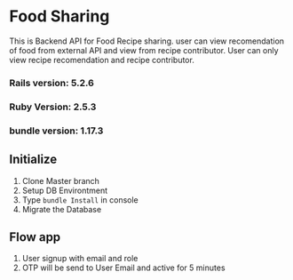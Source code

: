 # Food Sharing
This is Backend API for Food Recipe sharing. user can view recomendation of food from external API and view from recipe contributor. User can only view recipe recomendation and recipe contributor. 

### Rails version: 5.2.6 
### Ruby Version: 2.5.3
### bundle version: 1.17.3

## Initialize
1. Clone Master branch
2. Setup DB Environtment 
3. Type ```bundle Install``` in console
4. Migrate the Database

## Flow app
1. User signup with email and role
2. OTP will be send to User Email and active for 5 minutes
